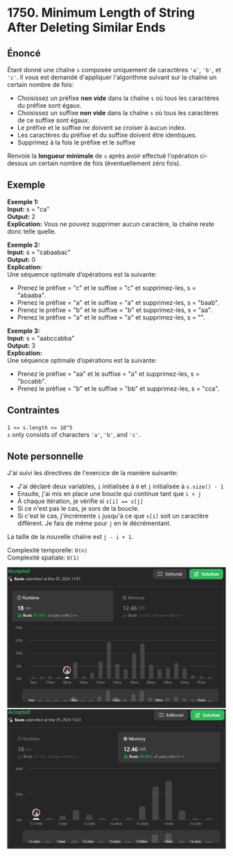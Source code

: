 # 1750. Minimum Length of String After Deleting Similar Ends

## Énoncé

Étant donné une chaîne `s` composée uniquement de caractères `'a'`, `'b'`, et `'c'`. Il vous est demandé d'appliquer l'algorithme suivant sur la chaîne un certain nombre de fois:

- Choisissez un préfixe **non vide** dans la chaîne `s` où tous les caractères du préfixe sont égaux.
- Choisissez un suffixe **non vide** dans la chaîne `s` où tous les caractères de ce suffixe sont égaux.
- Le préfixe et le suffixe ne doivent se croiser à aucun index.
- Les caractères du préfixe et du suffixe doivent être identiques.
- Supprimez à la fois le préfixe et le suffixe

Renvoie la **longueur minimale** de `s` après avoir effectué l'opération ci-dessus un certain nombre de fois (éventuellement zéro fois).

## Exemple

**Exemple 1:**  
**Input:** s = "ca"  
**Output:** 2  
**Explication:** Vous ne pouvez supprimer aucun caractère, la chaîne reste donc telle quelle.

**Exemple 2:**  
**Input:** s = "cabaabac"  
**Output:** 0  
**Explication:**  
Une séquence optimale d’opérations est la suivante:

- Prenez le préfixe = "c" et le suffixe = "c" et supprimez-les, s = "abaaba".
- Prenez le préfixe = "a" et le suffixe = "a" et supprimez-les, s = "baab".
- Prenez le préfixe = "b" et le suffixe = "b" et supprimez-les, s = "aa".
- Prenez le préfixe = "a" et le suffixe = "a" et supprimez-les, s = "".

**Exemple 3:**  
**Input:** s = "aabccabba"  
**Output:** 3  
**Explication:**  
Une séquence optimale d’opérations est la suivante:

- Prenez le préfixe = "aa" et le suffixe = "a" et supprimez-les, s = "bccabb".
- Prenez le préfixe = "b" et le suffixe = "bb" et supprimez-les, s = "cca".

## Contraintes

`1 <= s.length <= 10^5`  
`s` only consists of characters `'a'`, `'b'`, and `'c'`.

## Note personnelle

J'ai suivi les directives de l'exercice de la manière suivante:

- J'ai déclaré deux variables, `i` initialisée à `0` et `j` initialisée à `s.size() - 1`
- Ensuite, j'ai mis en place une boucle qui continue tant que `i < j`
- À chaque itération, je vérifie si `s[i] == s[j]`
- Si ce n'est pas le cas, je sors de la boucle.
- Si c'est le cas, j'incrémente `i` jusqu'à ce que `s[i]` soit un caractère différent. Je fais de même pour `j` en le décrémentant.

La taille de la nouvelle chaîne est `j - i + 1`.

Complexité temporelle: `O(n)`  
Complexité spatiale: `O(1)`

<img src="../imgs/1750-runtime.png"/>
<img src="../imgs/1750-memory.png"/>
